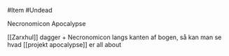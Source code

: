 #Item
#Undead 

Necronomicon Apocalypse

[[Zarxhul]] dagger + Necronomicon langs kanten af bogen, så kan man se hvad [[projekt apocalypse]] er all about

